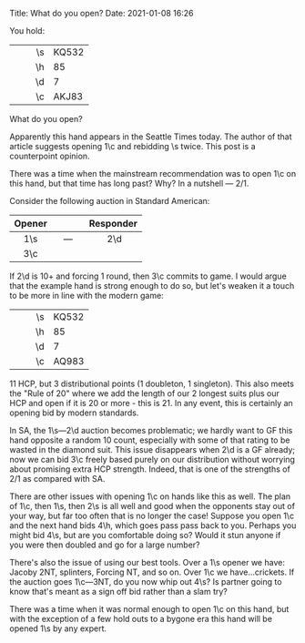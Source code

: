 Title: What do you open?
Date: 2021-01-08 16:26

You hold:

| | | |
| ----- | -----: | -------- |
| &nbsp;&nbsp;&nbsp;&nbsp;&nbsp; | \s | KQ532 |
| &nbsp;&nbsp;&nbsp;&nbsp;&nbsp; | \h | 85 |
| &nbsp;&nbsp;&nbsp;&nbsp;&nbsp; | \d | 7 |
| &nbsp;&nbsp;&nbsp;&nbsp;&nbsp; | \c | AKJ83 |

What do you open?

Apparently this hand appears in the Seattle Times today. The author of that article suggests opening 1\c and rebidding \s twice. This post is a counterpoint opinion.

There was a time when the mainstream recommendation was to open 1\c on this hand, but that time has long past?  Why?  In a nutshell &mdash; 2/1.

Consider the following auction in Standard American:

| Opener | | Responder |
| :--------: | :------: | :--------: |
|&nbsp;&nbsp;&nbsp;1\s&nbsp;&nbsp;&nbsp;|&nbsp;&nbsp;&nbsp;&mdash;&nbsp;&nbsp;&nbsp;| &nbsp;&nbsp;&nbsp;&nbsp;2\d&nbsp;&nbsp;&nbsp;|
|&nbsp;&nbsp;&nbsp;3\c&nbsp;&nbsp;&nbsp;|  |  |


If 2\d is 10+ and forcing 1 round, then 3\c commits to game. I would argue that the example hand is strong enough to do so, but let's weaken it a touch to be more in line with the modern game:


| | | |
| ----- | -----: | -------- |
| &nbsp;&nbsp;&nbsp;&nbsp;&nbsp; | \s | KQ532 |
| &nbsp;&nbsp;&nbsp;&nbsp;&nbsp; | \h | 85 |
| &nbsp;&nbsp;&nbsp;&nbsp;&nbsp; | \d | 7 |
| &nbsp;&nbsp;&nbsp;&nbsp;&nbsp; | \c | AQ983 |

11 HCP, but 3 distributional points (1 doubleton, 1 singleton). This also meets the "Rule of 20" where we add the length of our 2 longest suits plus our HCP and open if it is 20 or more - this is 21. In any event, this is certainly an opening bid by modern standards.

In SA, the 1\s&mdash;2\d auction becomes problematic; we hardly want to GF this hand opposite a random 10 count, especially with some of that rating to be wasted in the diamond suit. This issue disappears when 2\d is a GF already; now we can bid 3\c freely based purely on our distribution without worrying about promising extra HCP strength.  Indeed, that is one of the strengths of 2/1 as compared with SA.

There are other issues with opening 1\c on hands like this as well. The plan of 1\c, then 1\s, then 2\s is all well and good when the opponents stay out of your way, but far too often that is no longer the case! Suppose you open 1\c and the next hand bids 4\h, which goes pass pass back to you. Perhaps you might bid 4\s, but are you comfortable doing so? Would it stun anyone if you were then doubled and go for a large number?

There's also the issue of using our best tools.  Over a 1\s opener we have:  Jacoby 2NT, splinters, Forcing NT, and so on. Over 1\c we have...crickets.  If the auction goes 1\c&mdash;3NT, do you now whip out 4\s? Is partner going to know that's meant as a sign off bid rather than a slam try?

There was a time when it was normal enough to open 1\c on this hand, but with the exception of a few hold outs to a bygone era this hand will be opened 1\s by any expert.
